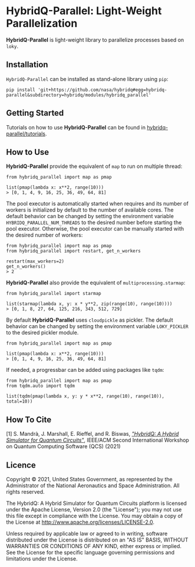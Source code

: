 # HybridQ-Parallel: Light-Weight Parallelization

**HybridQ-Parallel** is light-weight library to parallelize processes based on
`loky`.

## Installation

`HybridQ-Parallel` can be installed as stand-alone library using `pip`:
```
pip install 'git+https://github.com/nasa/hybridq#egg=hybridq-parallel&subdirectory=hybridq/modules/hybridq_parallel'
```

## Getting Started

Tutorials on how to use **HybridQ-Parallel** can be found in
[hybridq-parallel/tutorials](https://github.com/nasa/hybridq/tree/main/hybridq/modules/hybridq_parallel/tutorials).

## How to Use

**HybridQ-Parallel** provide the equivalent of `map` to run on multiple thread:
```
from hybridq_parallel import map as pmap

list(pmap(lambda x: x**2, range(10)))
> [0, 1, 4, 9, 16, 25, 36, 49, 64, 81]
```
The pool executor is automatically started when requires and its number of
workers is initialized by default to the number of available cores. The default
behavior can be changed by setting the environment variable
`HYBRIDQ_PARALLEL_NUM_THREADS` to the desired number before starting the pool
executor. Otherwise, the pool executor can be manually started with the desired
number of workers:
```
from hybridq_parallel import map as pmap
from hybridq_parallel import restart, get_n_workers

restart(max_workers=2)
get_n_workers()
> 2
```
**HybridQ-Parallel** also provide the equivalent of `multiprocessing.starmap`:
```
from hybridq_parallel import starmap

list(starmap(lambda x, y: x * y**2, zip(range(10), range(10))))
> [0, 1, 8, 27, 64, 125, 216, 343, 512, 729]
```
By default **HybridQ-Parallel** uses `cloudpickle` as pickler. The default
behavior can be changed by setting the environment variable `LOKY_PICKLER` to
the desired pickler module.
```
from hybridq_parallel import map as pmap

list(pmap(lambda x: x**2, range(10)))
> [0, 1, 4, 9, 16, 25, 36, 49, 64, 81]
```
If needed, a progressbar can be added using packages like `tqdm`:
```
from hybridq_parallel import map as pmap
from tqdm.auto import tqdm

list(tqdm(pmap(lambda x, y: y * x**2, range(10), range(10)), total=10))
```

## How To Cite

[1] S. Mandrà, J. Marshall, E. Rieffel, and R. Biswas, [*"HybridQ: A Hybrid
Simulator for Quantum Circuits"*](https://doi.org/10.1109/QCS54837.2021.00015),
IEEE/ACM Second International Workshop on Quantum Computing Software (QCS) (2021)

## Licence

Copyright © 2021, United States Government, as represented by the Administrator
of the National Aeronautics and Space Administration. All rights reserved.

The HybridQ: A Hybrid Simulator for Quantum Circuits platform is licensed under
the Apache License, Version 2.0 (the "License"); you may not use this file
except in compliance with the License. You may obtain a copy of the License at
http://www.apache.org/licenses/LICENSE-2.0. 

Unless required by applicable law or agreed to in writing, software distributed
under the License is distributed on an "AS IS" BASIS, WITHOUT WARRANTIES OR
CONDITIONS OF ANY KIND, either express or implied. See the License for the
specific language governing permissions and limitations under the License.
